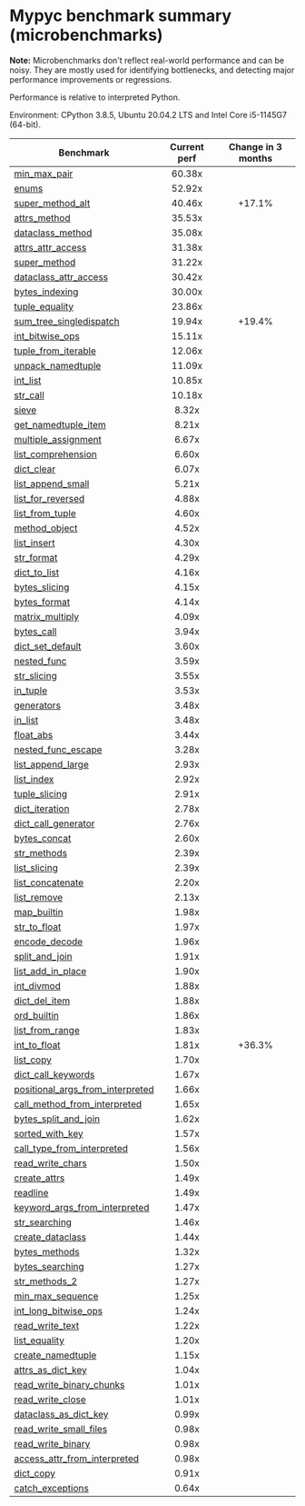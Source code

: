 # Mypyc benchmark summary (microbenchmarks)

**Note:** Microbenchmarks don't reflect real-world performance and can be noisy.
           They are mostly used for identifying bottlenecks, and detecting major performance
           improvements or regressions.

Performance is relative to interpreted Python.

Environment: CPython 3.8.5, Ubuntu 20.04.2 LTS and Intel Core i5-1145G7 (64-bit).

| Benchmark | Current perf | Change in 3 months |
| --- | :---: | :---: |
| [min_max_pair](benchmarks/min_max_pair.md) | 60.38x |  |
| [enums](benchmarks/enums.md) | 52.92x |  |
| [super_method_alt](benchmarks/super_method_alt.md) | 40.46x | +17.1% |
| [attrs_method](benchmarks/attrs_method.md) | 35.53x |  |
| [dataclass_method](benchmarks/dataclass_method.md) | 35.08x |  |
| [attrs_attr_access](benchmarks/attrs_attr_access.md) | 31.38x |  |
| [super_method](benchmarks/super_method.md) | 31.22x |  |
| [dataclass_attr_access](benchmarks/dataclass_attr_access.md) | 30.42x |  |
| [bytes_indexing](benchmarks/bytes_indexing.md) | 30.00x |  |
| [tuple_equality](benchmarks/tuple_equality.md) | 23.86x |  |
| [sum_tree_singledispatch](benchmarks/sum_tree_singledispatch.md) | 19.94x | +19.4% |
| [int_bitwise_ops](benchmarks/int_bitwise_ops.md) | 15.11x |  |
| [tuple_from_iterable](benchmarks/tuple_from_iterable.md) | 12.06x |  |
| [unpack_namedtuple](benchmarks/unpack_namedtuple.md) | 11.09x |  |
| [int_list](benchmarks/int_list.md) | 10.85x |  |
| [str_call](benchmarks/str_call.md) | 10.18x |  |
| [sieve](benchmarks/sieve.md) | 8.32x |  |
| [get_namedtuple_item](benchmarks/get_namedtuple_item.md) | 8.21x |  |
| [multiple_assignment](benchmarks/multiple_assignment.md) | 6.67x |  |
| [list_comprehension](benchmarks/list_comprehension.md) | 6.60x |  |
| [dict_clear](benchmarks/dict_clear.md) | 6.07x |  |
| [list_append_small](benchmarks/list_append_small.md) | 5.21x |  |
| [list_for_reversed](benchmarks/list_for_reversed.md) | 4.88x |  |
| [list_from_tuple](benchmarks/list_from_tuple.md) | 4.60x |  |
| [method_object](benchmarks/method_object.md) | 4.52x |  |
| [list_insert](benchmarks/list_insert.md) | 4.30x |  |
| [str_format](benchmarks/str_format.md) | 4.29x |  |
| [dict_to_list](benchmarks/dict_to_list.md) | 4.16x |  |
| [bytes_slicing](benchmarks/bytes_slicing.md) | 4.15x |  |
| [bytes_format](benchmarks/bytes_format.md) | 4.14x |  |
| [matrix_multiply](benchmarks/matrix_multiply.md) | 4.09x |  |
| [bytes_call](benchmarks/bytes_call.md) | 3.94x |  |
| [dict_set_default](benchmarks/dict_set_default.md) | 3.60x |  |
| [nested_func](benchmarks/nested_func.md) | 3.59x |  |
| [str_slicing](benchmarks/str_slicing.md) | 3.55x |  |
| [in_tuple](benchmarks/in_tuple.md) | 3.53x |  |
| [generators](benchmarks/generators.md) | 3.48x |  |
| [in_list](benchmarks/in_list.md) | 3.48x |  |
| [float_abs](benchmarks/float_abs.md) | 3.44x |  |
| [nested_func_escape](benchmarks/nested_func_escape.md) | 3.28x |  |
| [list_append_large](benchmarks/list_append_large.md) | 2.93x |  |
| [list_index](benchmarks/list_index.md) | 2.92x |  |
| [tuple_slicing](benchmarks/tuple_slicing.md) | 2.91x |  |
| [dict_iteration](benchmarks/dict_iteration.md) | 2.78x |  |
| [dict_call_generator](benchmarks/dict_call_generator.md) | 2.76x |  |
| [bytes_concat](benchmarks/bytes_concat.md) | 2.60x |  |
| [str_methods](benchmarks/str_methods.md) | 2.39x |  |
| [list_slicing](benchmarks/list_slicing.md) | 2.39x |  |
| [list_concatenate](benchmarks/list_concatenate.md) | 2.20x |  |
| [list_remove](benchmarks/list_remove.md) | 2.13x |  |
| [map_builtin](benchmarks/map_builtin.md) | 1.98x |  |
| [str_to_float](benchmarks/str_to_float.md) | 1.97x |  |
| [encode_decode](benchmarks/encode_decode.md) | 1.96x |  |
| [split_and_join](benchmarks/split_and_join.md) | 1.91x |  |
| [list_add_in_place](benchmarks/list_add_in_place.md) | 1.90x |  |
| [int_divmod](benchmarks/int_divmod.md) | 1.88x |  |
| [dict_del_item](benchmarks/dict_del_item.md) | 1.88x |  |
| [ord_builtin](benchmarks/ord_builtin.md) | 1.86x |  |
| [list_from_range](benchmarks/list_from_range.md) | 1.83x |  |
| [int_to_float](benchmarks/int_to_float.md) | 1.81x | +36.3% |
| [list_copy](benchmarks/list_copy.md) | 1.70x |  |
| [dict_call_keywords](benchmarks/dict_call_keywords.md) | 1.67x |  |
| [positional_args_from_interpreted](benchmarks/positional_args_from_interpreted.md) | 1.66x |  |
| [call_method_from_interpreted](benchmarks/call_method_from_interpreted.md) | 1.65x |  |
| [bytes_split_and_join](benchmarks/bytes_split_and_join.md) | 1.62x |  |
| [sorted_with_key](benchmarks/sorted_with_key.md) | 1.57x |  |
| [call_type_from_interpreted](benchmarks/call_type_from_interpreted.md) | 1.56x |  |
| [read_write_chars](benchmarks/read_write_chars.md) | 1.50x |  |
| [create_attrs](benchmarks/create_attrs.md) | 1.49x |  |
| [readline](benchmarks/readline.md) | 1.49x |  |
| [keyword_args_from_interpreted](benchmarks/keyword_args_from_interpreted.md) | 1.47x |  |
| [str_searching](benchmarks/str_searching.md) | 1.46x |  |
| [create_dataclass](benchmarks/create_dataclass.md) | 1.44x |  |
| [bytes_methods](benchmarks/bytes_methods.md) | 1.32x |  |
| [bytes_searching](benchmarks/bytes_searching.md) | 1.27x |  |
| [str_methods_2](benchmarks/str_methods_2.md) | 1.27x |  |
| [min_max_sequence](benchmarks/min_max_sequence.md) | 1.25x |  |
| [int_long_bitwise_ops](benchmarks/int_long_bitwise_ops.md) | 1.24x |  |
| [read_write_text](benchmarks/read_write_text.md) | 1.22x |  |
| [list_equality](benchmarks/list_equality.md) | 1.20x |  |
| [create_namedtuple](benchmarks/create_namedtuple.md) | 1.15x |  |
| [attrs_as_dict_key](benchmarks/attrs_as_dict_key.md) | 1.04x |  |
| [read_write_binary_chunks](benchmarks/read_write_binary_chunks.md) | 1.01x |  |
| [read_write_close](benchmarks/read_write_close.md) | 1.01x |  |
| [dataclass_as_dict_key](benchmarks/dataclass_as_dict_key.md) | 0.99x |  |
| [read_write_small_files](benchmarks/read_write_small_files.md) | 0.98x |  |
| [read_write_binary](benchmarks/read_write_binary.md) | 0.98x |  |
| [access_attr_from_interpreted](benchmarks/access_attr_from_interpreted.md) | 0.98x |  |
| [dict_copy](benchmarks/dict_copy.md) | 0.91x |  |
| [catch_exceptions](benchmarks/catch_exceptions.md) | 0.64x |  |
